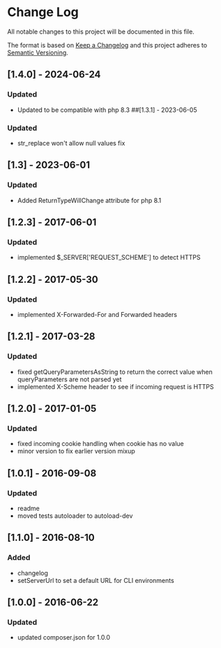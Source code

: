 # Change Log
All notable changes to this project will be documented in this file.

The format is based on [Keep a Changelog](http://keepachangelog.com/)
and this project adheres to [Semantic Versioning](http://semver.org/).

## [1.4.0] - 2024-06-24
### Updated
- Updated to be compatible with php 8.3
##[1.3.1] - 2023-06-05
### Updated
- str_replace won't allow null values fix
## [1.3] - 2023-06-01
### Updated
- Added ReturnTypeWillChange attribute for php 8.1
## [1.2.3] - 2017-06-01
### Updated
- implemented $_SERVER['REQUEST_SCHEME'] to detect HTTPS

## [1.2.2] - 2017-05-30
### Updated
- implemented X-Forwarded-For and Forwarded headers

## [1.2.1] - 2017-03-28
### Updated
- fixed getQueryParametersAsString to return the correct value when queryParameters are not parsed yet
- implemented X-Scheme header to see if incoming request is HTTPS

## [1.2.0] - 2017-01-05
### Updated
- fixed incoming cookie handling when cookie has no value
- minor version to fix earlier version mixup

## [1.0.1] - 2016-09-08
### Updated
- readme
- moved tests autoloader to autoload-dev

## [1.1.0] - 2016-08-10
### Added
- changelog
- setServerUrl to set a default URL for CLI environments

## [1.0.0] - 2016-06-22
### Updated
- updated composer.json for 1.0.0
